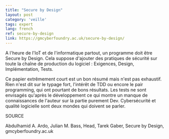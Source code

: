 ```yaml
---
title: "Secure by Design"
layout: post
category: 'veille'
tags: expert
lang: french
ref: secure-by-design
link: https://gmcyberfoundry.ac.uk/secure-by-design/
---
```


A l'heure de l'IoT et de l'informatique partout, un programme doit être Secure by Design. Cela suppose d'ajouter des pratiques de sécurité sur toute la chaîne de production du logiciel : Exigences, Design, Implémentation, Tests.

Ce papier extrêmement court est un bon résumé mais n'est pas exhaustif. Rien n'est dit sur le typage fort, l'intérêt de TDD ou encore le pair programming, qui ont pourtant de bons résultats. Les tests ne sont envisagés qu'après le développement ce qui montre un manque de connaissances de l'auteur sur la partie purement Dev. Cybersécurité et qualité logicielle sont deux mondes qui doivent se parler.

SOURCE

Abdulhamid A. Ardo, Julian M. Bass, Head, Tarek Gaber, Secure by Design, gmcyberfoundry.ac.uk
